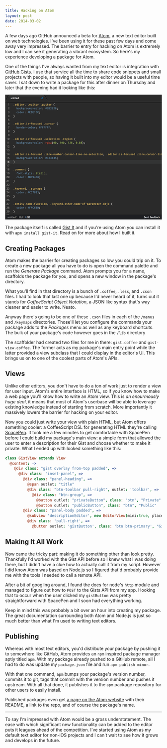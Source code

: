 ```yaml
---
title: Hacking on Atom
layout: post
date: 2014-03-02
---
```


A few days ago GitHub announced a beta for [Atom][], a new text editor built on web technologies. I've been using it for these past few days and come away very impressed. The barrier to entry for hacking on Atom is extremely low and I can see it generating a vibrant ecosystem. So here's my experience developing a package for Atom.

[Atom]: https://atom.io

One of the things I've always wanted from my text editor is integration with [GitHub Gists][]. I use that service all the time to share code snippets and small projects with people, so having it built into my editor would be a useful time saver. I sat down to write a package for this after dinner on Thursday and later that the evening had it looking like this:

[Github Gists]: https://gist.github.com

![](/public/images/hacking-on-atom/screencast.gif)

The package itself is called [Gist It](http://atom.io/packages/gist-it) and if you're using Atom you can install it with `apm install gist-it`. Read on for more about how I built it.

## Creating Packages

Atom makes the barrier for creating packages so low you could trip on it. To create a new package all you have to do is open the command palette and run the _Generate Package_ command. Atom prompts you for a name, scaffolds the package for you, and opens a new window in the package's directory.

What you'll find in that directory is a bunch of `.coffee`, `.less`, and `.cson` files. I had to look that last one up because I'd never heard of it, turns out it stands for _CoffeeScript Object Notation_, a JSON like syntax that's way cleaner and easier to write. Neato.

Anyway there's going to be one of these `.cson` files in each of the `/menus` and `/keymaps` directories. Those'll let you configure the commands your package adds to the _Packages_ menu as well as any keyboard shortcuts. The bulk of your package's code however goes in the `/lib` directory

The scaffolder had created two files for me in there: `gist.coffee` and `gist-view.coffee`. The former acts as my package's main entry point while the latter provided a view subclass that I could display in the editor's UI. This brings us on to one of the coolest parts of Atom's APIs.

## Views

Unlike other editors, you don't have to do a ton of work just to render a view for user input. Atom's entire interface is HTML, so if you know how to make a web page you'll know how to write an Atom view. This is _an enourmously huge deal_, it means that most of Atom's userbase will be able to leverage existing knowledge instead of starting from scratch. More importantly it massively lowers the barrier for hacking on your editor.

Now you could just write your view with plain HTML, but Atom offers something cooler: a CoffeeScript DSL for generating HTML they're calling [SpacePen][]. It took me a few minutes to get comfortable with SpacePen before I could build my package's main view: a simple form that allowed the user to enter a description for their Gist and choose whether to make it private. What I ended up with looked something like this:

[SpacePen]: http://atom.github.io/space-pen/

```coffee
class GistView extends View
  @content: ->
    @div class: "gist overlay from-top padded", =>
      @div class: "inset-panel", =>
        @div class: "panel-heading", =>
          @span outlet: "title"
          @div class: "btn-toolbar pull-right", outlet: 'toolbar', =>
            @div class: "btn-group", =>
              @button outlet: "privateButton", class: "btn", "Private"
              @button outlet: "publicButton", class: "btn", "Public"
        @div class: "panel-body padded", =>
          @subview 'descriptionEditor', new EditorView(mini:true, placeholderText: 'Description')
          @div class: 'pull-right', =>
            @button outlet: 'gistButton', class: 'btn btn-primary', "Gist It"
```

## Making It All Work

Now came the tricky part: making it do something other than look pretty. Thankfully I'd worked with the Gist API before so I knew what I was doing there, but I didn't have a clue how to actually call it from my script. However I did know Atom was based on Node.js so I figured that'd probably provide me with the tools I needed to call a remote API.

After a bit of googling around, I found the docs for node's `http` module and managed to figure out how to `POST` to the Gists API from my app. Hooking that to occur when the user clicked my `gistButton` was pretty straightforward with SpacePen and I soon had everything working.

Keep in mind this was probably a bit over an hour into creating my package. The great documentation surrounding both Atom and Node.js is just so much better than what I'm used to writing text editors.

## Publishing

Whereas with most text editors, you'd distribute your package by pushing it to somewhere like GitHub, Atom provides an `npm` inspired package manager aptly titled `apm`. With my package already pushed to a GitHub remote, all I had to do was update my `package.json` file and run `apm publish minor`.

With that one command, `apm` bumps your package's version number, commits it to git, tags that commit with the version number and pushes it upstream. With all that done, it publishes it to the `apm` package repository for other users to easily install.

Published packages even get [a page on the Atom website][apm-page] with their README, a link to the repo, and of course the package's name.

[apm-page]: https://atom.io/packages/gist-it

---

To say I'm impressed with Atom would be a gross understatement. The ease with which significant new functionality can be added to the editor puts it leagues ahead of the competition. I've started using Atom as my default text editor for non-iOS projects and I can't wait to see how it grows and develops in the future.
